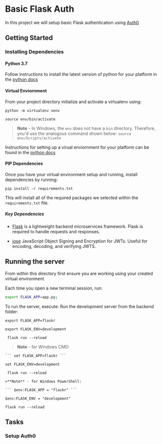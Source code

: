 # Basic Flask Auth 
In this project we will setup basic Flask authentication using [Auth0](https://auth0.com/docs)

## Getting Started

### Installing Dependencies

#### Python 3.7

Follow instructions to install the latest version of python for your platform in the [python docs](https://docs.python.org/3/using/unix.html#getting-and-installing-the-latest-version-of-python)

#### Virtual Enviornment
From your project directory initialize and activate a virtualenv using:

``` python -m virtualenv venv ```

```source env/bin/activate ```
>**Note** - In Windows, the `env` does not have a `bin` directory. Therefore, you'd use the analogous command shown below:
    ``` source env/Scripts/activate ```

Instructions for setting up a virual enviornment for your platform can be found in the [python docs](https://packaging.python.org/guides/installing-using-pip-and-virtual-environments/)

#### PIP Dependencies

Once you have your virtual environment setup and running, install dependencies by running:

```
pip install -r requirements.txt

```

This will install all of the required packages we selected within the `requirements.txt` file.

##### Key Dependencies

- [Flask](http://flask.pocoo.org/)  is a lightweight backend microservices framework. Flask is required to handle requests and responses.

- [jose](https://python-jose.readthedocs.io/en/latest/) JavaScript Object Signing and Encryption for JWTs. Useful for encoding, decoding, and verifying JWTS.

## Running the server

From within this directory first ensure you are working using your created virtual environment.

Each time you open a new terminal session, run:

```bash
export FLASK_APP=app.py;
```

To run the server, execute:
Run the development server from the backend folder:
   
   ``` export FLASK_APP=flaskr ``` 

   ``` export FLASK_ENV=development ```

   ``` flask run --reload```
   
   >**Note** - for Windows CMD:

    ``` set FLASK_APP=flaskr ``` 

   ``` set FLASK_ENV=development ```
   
   ``` flask run --reload```

    >**Note** - for Windows PowerShell:

    ``` $env:FLASK_APP = "flaskr" ```  

   ``` $env:FLASK_ENV = "development" ```
   
   ``` flask run --reload ```

## Tasks

### Setup Auth0